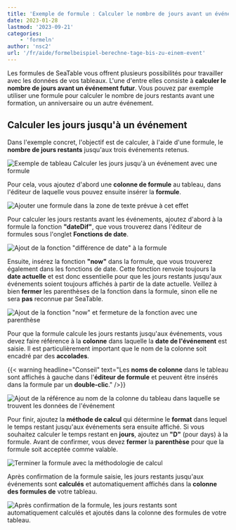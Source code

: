 ```yaml
---
title: 'Exemple de formule : Calculer le nombre de jours avant un événement - SeaTable'
date: 2023-01-28
lastmod: '2023-09-21'
categories:
    - 'formeln'
author: 'nsc2'
url: '/fr/aide/formelbeispiel-berechne-tage-bis-zu-einem-event'
---
```


Les formules de SeaTable vous offrent plusieurs possibilités pour travailler avec les données de vos tableaux. L'une d'entre elles consiste à **calculer le nombre de jours avant un événement futur**. Vous pouvez par exemple utiliser une formule pour calculer le nombre de jours restants avant une formation, un anniversaire ou un autre événement.

## Calculer les jours jusqu'à un événement

Dans l'exemple concret, l'objectif est de calculer, à l'aide d'une formule, le **nombre de jours restants** jusqu'aux trois événements retenus.

![Exemple de tableau Calculer les jours jusqu'à un événement avec une formule](https://seatable.io/wp-content/uploads/2023/01/example-table-days-until-event.png)

Pour cela, vous ajoutez d'abord une **colonne de formule** au tableau, dans l'éditeur de laquelle vous pouvez ensuite insérer la **formule**.

![Ajouter une formule dans la zone de texte prévue à cet effet](https://seatable.io/wp-content/uploads/2023/01/insert-formular-example-days-until-event.png)

Pour calculer les jours restants avant les événements, ajoutez d'abord à la formule la fonction **"dateDif"**, que vous trouverez dans l'éditeur de formules sous l'onglet **Fonctions de date**.

![Ajout de la fonction "différence de date" à la formule](https://seatable.io/wp-content/uploads/2023/01/add-function-datedif.png)

Ensuite, insérez la fonction **"now"** dans la formule, que vous trouverez également dans les fonctions de date. Cette fonction renvoie toujours la **date actuelle** et est donc essentielle pour que les jours restants jusqu'aux événements soient toujours affichés à partir de la date actuelle. Veillez à bien **fermer** les parenthèses de la fonction dans la formule, sinon elle ne sera **pas** reconnue par SeaTable.

![Ajout de la fonction "now" et fermeture de la fonction avec une parenthèse](https://seatable.io/wp-content/uploads/2023/01/add-now-and-close-the-.png)

Pour que la formule calcule les jours restants jusqu'aux événements, vous devez faire référence à la **colonne** dans laquelle la **date de l'événement** est saisie. Il est particulièrement important que le nom de la colonne soit encadré par des **accolades**.

{{< warning  headline="Conseil"  text="Les **noms de colonne** dans le tableau sont affichés à gauche dans l'**éditeur de formule** et peuvent être insérés dans la formule par un **double-clic**." />}}

![Ajout de la référence au nom de la colonne du tableau dans laquelle se trouvent les données de l'événement](https://seatable.io/wp-content/uploads/2023/01/add-reference-to-event-date.png)

Pour finir, ajoutez la **méthode de calcul** qui détermine le **format** dans lequel le temps restant jusqu'aux événements sera ensuite affiché. Si vous souhaitez calculer le temps restant en **jours**, ajoutez un **"D"** (pour days) à la formule. Avant de confirmer, vous devez **fermer** la **parenthèse** pour que la formule soit acceptée comme valable.

![Terminer la formule avec la méthodologie de calcul ](https://seatable.io/wp-content/uploads/2023/01/finish-the-formular-example-days-until-event.png)

Après confirmation de la formule saisie, les jours restants jusqu'aux événements sont **calculés** et automatiquement affichés dans la **colonne des formules de** votre tableau.

![Après confirmation de la formule, les jours restants sont automatiquement calculés et ajoutés dans la colonne des formules de votre tableau.](https://seatable.io/wp-content/uploads/2023/01/table-after-formular-days-until-events.png)

